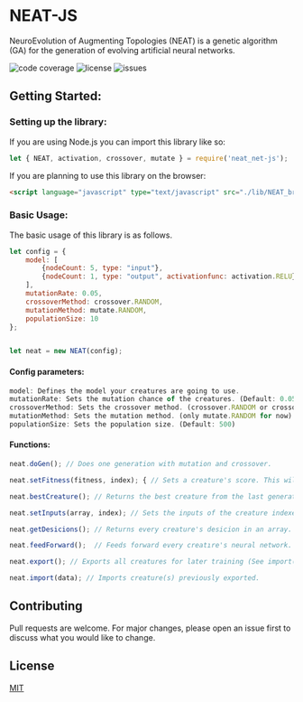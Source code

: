 # NEAT-JS

NeuroEvolution of Augmenting Topologies (NEAT) is a genetic algorithm (GA) for the generation of evolving artificial neural networks.

![code coverage](https://img.shields.io/badge/coverage-100%25-brightgreen.svg) ![license](https://img.shields.io/badge/license-MIT-brightgreen.svg) ![issues](https://img.shields.io/github/issues/ExtensionShoe/NEAT-JS.svg)

## Getting Started:

### Setting up the library:

If you are using Node.js you can import this library like so:

```js
let { NEAT, activation, crossover, mutate } = require('neat_net-js');
```

If you are planning to use this library on the browser:

```html
<script language="javascript" type="text/javascript" src="./lib/NEAT_browser.js"></script>
```

### Basic Usage:

The basic usage of this library is as follows.

```js
let config = {
	model: [
		{nodeCount: 5, type: "input"},
		{nodeCount: 1, type: "output", activationfunc: activation.RELU}
	],
	mutationRate: 0.05,
	crossoverMethod: crossover.RANDOM,
	mutationMethod: mutate.RANDOM,
	populationSize: 10
};


let neat = new NEAT(config);
```

#### Config parameters:


```js
model: Defines the model your creatures are going to use.
mutationRate: Sets the mutation chance of the creatures. (Default: 0.05)
crossoverMethod: Sets the crossover method. (crossover.RANDOM or crossover.SLICE) (Default: crossover.RANDOM)
mutationMethod: Sets the mutation method. (only mutate.RANDOM for now) (Default: mutate.RANDOM)
populationSize: Sets the population size. (Default: 500)
```

#### Functions:
```js
neat.doGen(); // Does one generation with mutation and crossover.
```
```js
neat.setFitness(fitness, index); { // Sets a creature's score. This will then be normalized for actual fitness value.
```
```js
neat.bestCreature(); // Returns the best creature from the last generation.
```
```js
neat.setInputs(array, index); // Sets the inputs of the creature indexed as "index".
```
```js
neat.getDesicions(); // Returns every creature's desicion in an array.
```
```js
neat.feedForward();  // Feeds forward every creatıre's neural network.
```
```js
neat.export(); // Exports all creatures for later training (See import() below) You can also pass an index to this function.
```
```js
neat.import(data); // Imports creature(s) previously exported.
```


## Contributing
Pull requests are welcome. For major changes, please open an issue first to discuss what you would like to change.


## License
[MIT](https://choosealicense.com/licenses/mit/)